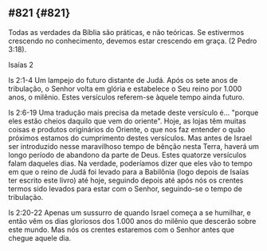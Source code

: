 ## #821 {#821}

Todas as verdades da Bíblia são práticas, e não teóricas. Se estivermos crescendo no conhecimento, devemos estar crescendo em graça. (2 Pedro 3:18).

Isaías 2

Is 2:1-4 Um lampejo do futuro distante de Judá. Após os sete anos de tribulação, o Senhor volta em glória e estabelece o Seu reino por 1.000 anos, o milênio. Estes versículos referem-se àquele tempo ainda futuro.

Is 2:6-19 Uma tradução mais precisa da metade deste versículo é... &quot;porque eles estão cheios daquilo que vem do oriente&quot;. Hoje, as lojas têm muitas coisas e produtos originários do Oriente, o que nos faz entender o quão próximos estamos do cumprimento destes versículos. Mas antes de Israel ser introduzido nesse maravilhoso tempo de bênção nesta Terra, haverá um longo período de abandono da parte de Deus. Estes quatorze versículos falam daqueles dias. Na verdade, poderíamos dizer que eles vão to tempo em que o reino de Judá foi levado para a Babilônia (logo depois de Isaías ter escrito este livro) até hoje, seguindo depois até após nós os crentes termos sido levados para estar com o Senhor, seguindo-se o tempo de tribulação.

Is 2:20-22 Apenas um sussurro de quando Israel começa a se humilhar, e então vêm os dias gloriosos dos 1.000 anos do milênio que descerão sobre este mundo. Mas nós os crentes estaremos com o Senhor antes que chegue aquele dia.